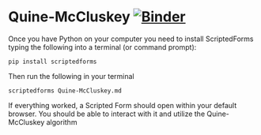 # Quine-McCluskey [![Binder](https://mybinder.org/badge_logo.svg)](https://mybinder.org/v2/gh/grupoflux/Quine-McCluskey/master?urlpath=scriptedforms/use/Quine-McCluskey.md)

Once you have Python on your computer you need to install ScriptedForms  typing the following into a terminal (or command prompt):
```
pip install scriptedforms
```

Then run the following in your terminal
```
scriptedforms Quine-McCluskey.md
```
If everything worked, a Scripted Form should open within your default browser. You should be able to interact with it and utilize the Quine-McCluskey algorithm
